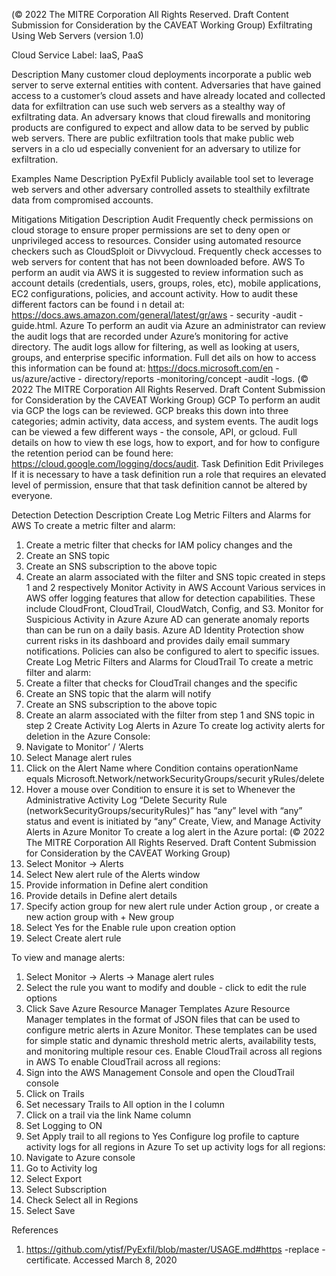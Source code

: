 
(© 2022 The MITRE Corporation All Rights Reserved. Draft Content 
Submission for Consideration by the CAVEAT Working Group) 
 Exfiltrating Using Web Servers (version 1.0) 
 
Cloud Service Label: IaaS, PaaS 
 
Description 
Many customer cloud deployments incorporate a public web server to serve external 
entities with content. Adversaries that have gained access to a customer’s cloud assets 
and have already located and collected data for exfiltration can use such web servers 
as a stealthy way of exfiltrating data. An adversary knows that cloud firewalls and 
monitoring products are configured to expect and allow data to be served by public web 
servers. There are public exfiltration tools that make public web servers in a clo ud 
especially convenient for an adversary to utilize for exfiltration. 
 
Examples 
Name Description 
PyExfil Publicly available tool set to leverage web servers 
and other adversary controlled assets to stealthily 
exfiltrate data from compromised accounts. 
 
Mitigations 
Mitigation Description 
Audit Frequently check permissions on cloud storage to 
ensure proper permissions are set to deny open or 
unprivileged access to resources. Consider using 
automated resource checkers such as CloudSploit or 
Divvycloud. Frequently check accesses to web servers 
for content that has not been downloaded before. 
 AWS To perform an audit via AWS it is suggested to review 
information such as account details (credentials, users, 
groups, roles, etc), mobile applications, EC2 
configurations, policies, and account activity. How to 
audit these different factors can be found i n detail at: 
https://docs.aws.amazon.com/general/latest/gr/aws -
security -audit -guide.html. 
 Azure To perform an audit via Azure an administrator can 
review the audit logs that are recorded under Azure’s 
monitoring for active directory. The audit logs allow for 
filtering, as well as looking at users, groups, and 
enterprise specific information. Full det ails on how to 
access this information can be found at: 
https://docs.microsoft.com/en -us/azure/active -
directory/reports -monitoring/concept -audit -logs. 
(© 2022 The MITRE Corporation All Rights Reserved. Draft Content 
Submission for Consideration by the CAVEAT Working Group) 
 GCP To perform an audit via GCP the logs can be reviewed. 
GCP breaks this down into three categories; admin 
activity, data access, and system events. The audit logs 
can be viewed a few different ways - the console, API, 
or gcloud. Full details on how to view th ese logs, how to 
export, and for how to configure the retention period 
can be found here: 
https://cloud.google.com/logging/docs/audit. 
Task Definition Edit Privileges If it is necessary to have a task definition run a role that 
requires an elevated level of permission, ensure that 
that task definition cannot be altered by everyone. 
 
Detection 
Detection Description 
Create Log Metric Filters and Alarms for AWS To create a metric filter and alarm: 
1. Create a metric filter that checks for IAM policy 
changes and the  
2. Create an SNS topic 
3. Create an SNS subscription to the above topic 
4. Create an alarm associated with the filter and SNS 
topic created in steps 1 and 2 respectively 
Monitor Activity in AWS Account Various services in AWS offer logging features that allow for 
detection capabilities. These include CloudFront, CloudTrail, 
CloudWatch, Config, and S3. 
Monitor for Suspicious Activity in Azure Azure AD can generate anomaly reports than can be run on 
a daily basis. Azure AD Identity Protection show current risks 
in its dashboard and provides daily email summary 
notifications. Policies can also be configured to alert to 
specific issues. 
Create Log Metric Filters and Alarms for CloudTrail To create a metric filter and alarm: 
1. Create a filter that checks for CloudTrail changes 
and the specific  
2. Create an SNS topic that the alarm will notify 
3. Create an SNS subscription to the above topic 
4. Create an alarm associated with the filter from 
step 1 and SNS topic in step 2 
Create Activity Log Alerts in Azure To create log activity alerts for deletion in the Azure 
Console: 
1. Navigate to Monitor’ / ‘Alerts 
2. Select Manage alert rules 
3. Click on the Alert Name where Condition contains 
operationName equals 
Microsoft.Network/networkSecurityGroups/securit
yRules/delete 
4. Hover a mouse over Condition to ensure it is set to 
Whenever the Administrative Activity Log “Delete 
Security Rule 
(networkSecurityGroups/securityRules)” has “any” 
level with “any” status and event is initiated by 
“any” 
Create, View, and Manage Activity Alerts in Azure Monitor To create a log alert in the Azure portal: 
(© 2022 The MITRE Corporation All Rights Reserved. Draft Content 
Submission for Consideration by the CAVEAT Working Group) 
 1. Select Monitor -> Alerts 
2. Select New alert rule of the Alerts window 
3. Provide information in Define alert condition 
4. Provide details in Define alert details 
5. Specify action group for new alert rule under 
Action group , or create a new action group with + 
New group 
6. Select Yes for the Enable rule upon creation 
option 
7. Select Create alert rule 
 
To view and manage alerts: 
1. Select Monitor -> Alerts -> Manage alert rules 
2. Select the rule you want to modify and double -
click to edit the rule options 
3. Click Save 
Azure Resource Manager Templates Azure Resource Manager templates in the format of JSON 
files that can be used to configure metric alerts in Azure 
Monitor. These templates can be used for simple static and 
dynamic threshold metric alerts, availability tests, and 
monitoring multiple resour ces. 
Enable CloudTrail across all regions in AWS To enable CloudTrail across all regions: 
1. Sign into the AWS Management Console and open 
the CloudTrail console 
2. Click on Trails 
3. Set necessary Trails to All option in the I column 
4. Click on a trail via the link Name column 
5. Set Logging to ON 
6. Set Apply trail to all regions to Yes 
Configure log profile to capture activity logs for all regions in 
Azure To set up activity logs for all regions: 
1. Navigate to Azure console 
2. Go to Activity log 
3. Select Export 
4. Select Subscription 
5. Check Select all in Regions 
6. Select Save 
 
 
 
References 
1. https://github.com/ytisf/PyExfil/blob/master/USAGE.md#https -replace -certificate. 
Accessed March 8, 2020 
 
 
 